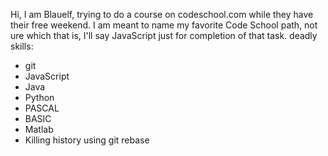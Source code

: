 Hi, I am Blauelf, trying to do a course on codeschool.com while they have their free weekend.
I am meant to name my favorite Code School path, not ure which that is, I'll say JavaScript just for completion of that task. 
deadly skills:
* git
* JavaScript
* Java
* Python
* PASCAL
* BASIC
* Matlab
* Killing history using git rebase